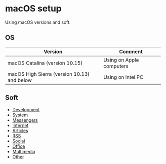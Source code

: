 # macOS setup

Using macOS versions and soft.

## OS

| Version | Comment |
| --- | --- |
| macOS Catalina (version 10.15) | Using on Apple computers |
| macOS High Sierra (version 10.13) and below | Using on Intel PC |

## Soft

* [Development](./soft/categories/development.md)
* [System](./soft/categories/system.md)
* [Messengers](./soft/categories/messengers.md)
* [Internet](./soft/categories/internet.md)
* [Articles](./soft/categories/articles.md)
* [RSS](./soft/categories/rss.md)
* [Social](./soft/categories/social.md)
* [Office](./soft/categories/office.md)
* [Multimedia](./soft/categories/multimedia.md)
* [Other](./soft/categories/other.md)
